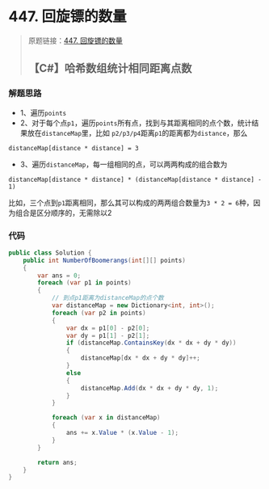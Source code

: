 # 447. 回旋镖的数量
> 原题链接：[447. 回旋镖的数量](https://leetcode-cn.com/problems/number-of-boomerangs/)
> ## 【C#】哈希数组统计相同距离点数

### 解题思路
* 1、遍历``points``
* 2、对于每个点``p1``，遍历``points``所有点，找到与其距离相同的点个数，统计结果放在``distanceMap``里，比如
``p2/p3/p4``距离``p1``的距离都为``distance``，那么
```
distanceMap[distance * distance] = 3
```
* 3、遍历``distanceMap``，每一组相同的点，可以两两构成的组合数为
```
distanceMap[distance * distance] * (distanceMap[distance * distance] - 1)
```
比如，三个点到``p1``距离相同，那么其可以构成的两两组合数量为``3 * 2 = 6``种，因为组合是区分顺序的，无需除以2

### 代码
```csharp
public class Solution {
    public int NumberOfBoomerangs(int[][] points)
    {
        var ans = 0;
        foreach (var p1 in points)
        {
            // 到点p1距离为distanceMap的点个数
            var distanceMap = new Dictionary<int, int>();
            foreach (var p2 in points)
            {
                var dx = p1[0] - p2[0];
                var dy = p1[1] - p2[1];
                if (distanceMap.ContainsKey(dx * dx + dy * dy))
                {
                    distanceMap[dx * dx + dy * dy]++;
                }
                else
                {
                    distanceMap.Add(dx * dx + dy * dy, 1);
                }
            }

            foreach (var x in distanceMap)
            {
                ans += x.Value * (x.Value - 1);
            }
        }

        return ans;
    }
}
```
